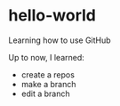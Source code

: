 # hello-world
Learning how to use GitHub

Up to now, I learned:
* create a repos
* make a branch
* edit a branch
